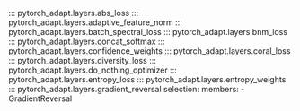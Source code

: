 ::: pytorch_adapt.layers.abs_loss
::: pytorch_adapt.layers.adaptive_feature_norm
::: pytorch_adapt.layers.batch_spectral_loss
::: pytorch_adapt.layers.bnm_loss
::: pytorch_adapt.layers.concat_softmax
::: pytorch_adapt.layers.confidence_weights
::: pytorch_adapt.layers.coral_loss
::: pytorch_adapt.layers.diversity_loss
::: pytorch_adapt.layers.do_nothing_optimizer
::: pytorch_adapt.layers.entropy_loss
::: pytorch_adapt.layers.entropy_weights
::: pytorch_adapt.layers.gradient_reversal
    selection:
      members:
        - GradientReversal
